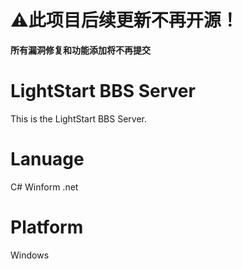 # ⚠️此项目后续更新不再开源！
**所有漏洞修复和功能添加将不再提交**

# LightStart BBS Server
This is the LightStart BBS Server.
# Lanuage
C# Winform .net
# Platform
Windows
